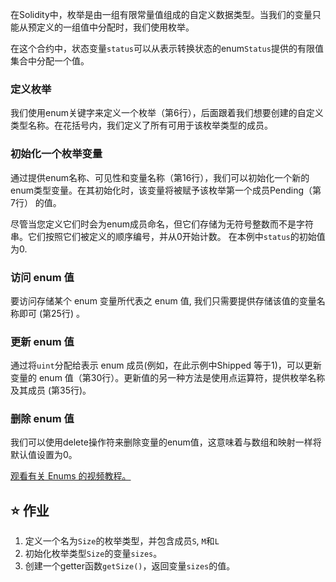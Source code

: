 在Solidity中，枚举是由一组有限常量值组成的自定义数据类型。当我们的变量只能从预定义的一组值中分配时，我们使用枚举。

在这个合约中，状态变量`status`可以从表示转换状态的enum`Status`提供的有限值集合中分配一个值。

### 定义枚举
我们使用enum关键字来定义一个枚举（第6行），后面跟着我们想要创建的自定义类型名称。在花括号内，我们定义了所有可用于该枚举类型的成员。

### 初始化一个枚举变量
通过提供enum名称、可见性和变量名称（第16行），我们可以初始化一个新的enum类型变量。在其初始化时，该变量将被赋予该枚举第一个成员Pending（第7行） 的值。

尽管当您定义它们时会为enum成员命名，但它们存储为无符号整数而不是字符串。它们按照它们被定义的顺序编号，并从0开始计数。 在本例中`status`的初始值为0.

### 访问 enum 值
要访问存储某个 enum 变量所代表之 enum 值, 我们只需要提供存储该值的变量名称即可 (第25行) 。

### 更新 enum 值
通过将`uint`分配给表示 enum 成员(例如，在此示例中Shipped 等于1)，可以更新变量的 enum 值（第30行）。更新值的另一种方法是使用点运算符，提供枚举名称及其成员 (第35行)。

### 删除 enum 值
我们可以使用delete操作符来删除变量的enum值，这意味着与数组和映射一样将默认值设置为0。

<a href="https://www.youtube.com/watch?v=yJbx07N15j0" target="_blank">观看有关 Enums 的视频教程。</a>

## ⭐️ 作业
1. 定义一个名为`Size`的枚举类型，并包含成员`S`, `M`和`L`
2. 初始化枚举类型`Size`的变量`sizes`。
3. 创建一个getter函数`getSize()`，返回变量`sizes`的值。
